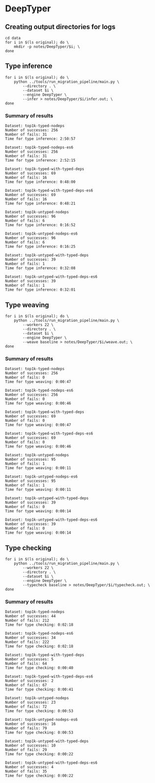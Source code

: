 # DeepTyper

## Creating output directories for logs

    cd data
    for i in $(ls original); do \
        mkdir -p notes/DeepTyper/$i; \
    done

## Type inference

    for i in $(ls original); do \
        python ../tools/run_migration_pipeline/main.py \
            --directory . \
            --dataset $i \
            --engine DeepTyper \
            --infer > notes/DeepTyper/$i/infer.out; \
    done

### Summary of results

```
Dataset: top1k-typed-nodeps
Number of successes: 256
Number of fails: 31
Time for type inference: 2:50:57
```

```
Dataset: top1k-typed-nodeps-es6
Number of successes: 256
Number of fails: 31
Time for type inference: 2:52:15
```

```
Dataset: top1k-typed-with-typed-deps
Number of successes: 69
Number of fails: 16
Time for type inference: 0:48:00
```

```
Dataset: top1k-typed-with-typed-deps-es6
Number of successes: 69
Number of fails: 16
Time for type inference: 0:48:21
```

```
Dataset: top1k-untyped-nodeps
Number of successes: 96
Number of fails: 6
Time for type inference: 0:16:52
```

```
Dataset: top1k-untyped-nodeps-es6
Number of successes: 96
Number of fails: 6
Time for type inference: 0:16:25
```

```
Dataset: top1k-untyped-with-typed-deps
Number of successes: 39
Number of fails: 1
Time for type inference: 0:32:08
```

```
Dataset: top1k-untyped-with-typed-deps-es6
Number of successes: 39
Number of fails: 1
Time for type inference: 0:32:01
```

## Type weaving

    for i in $(ls original); do \
        python ../tools/run_migration_pipeline/main.py \
            --workers 22 \
            --directory . \
            --dataset $i \
            --engine DeepTyper \
            --weave baseline > notes/DeepTyper/$i/weave.out; \
    done

### Summary of results

```
Dataset: top1k-typed-nodeps
Number of successes: 256
Number of fails: 0
Time for type weaving: 0:00:47
```

```
Dataset: top1k-typed-nodeps-es6
Number of successes: 256
Number of fails: 0
Time for type weaving: 0:00:46
```

```
Dataset: top1k-typed-with-typed-deps
Number of successes: 69
Number of fails: 0
Time for type weaving: 0:00:47
```

```
Dataset: top1k-typed-with-typed-deps-es6
Number of successes: 69
Number of fails: 0
Time for type weaving: 0:00:46
```

```
Dataset: top1k-untyped-nodeps
Number of successes: 95
Number of fails: 1
Time for type weaving: 0:00:11
```

```
Dataset: top1k-untyped-nodeps-es6
Number of successes: 95
Number of fails: 1
Time for type weaving: 0:00:11
```

```
Dataset: top1k-untyped-with-typed-deps
Number of successes: 39
Number of fails: 0
Time for type weaving: 0:00:14
```

```
Dataset: top1k-untyped-with-typed-deps-es6
Number of successes: 39
Number of fails: 0
Time for type weaving: 0:00:14
```

## Type checking

    for i in $(ls original); do \
        python ../tools/run_migration_pipeline/main.py \
            --workers 22 \
            --directory . \
            --dataset $i \
            --engine DeepTyper \
            --typecheck baseline > notes/DeepTyper/$i/typecheck.out; \
    done

### Summary of results

```
Dataset: top1k-typed-nodeps
Number of successes: 44
Number of fails: 212
Time for type checking: 0:02:18
```

```
Dataset: top1k-typed-nodeps-es6
Number of successes: 34
Number of fails: 222
Time for type checking: 0:02:18
```

```
Dataset: top1k-typed-with-typed-deps
Number of successes: 5
Number of fails: 64
Time for type checking: 0:00:40
```

```
Dataset: top1k-typed-with-typed-deps-es6
Number of successes: 2
Number of fails: 67
Time for type checking: 0:00:41
```

```
Dataset: top1k-untyped-nodeps
Number of successes: 23
Number of fails: 72
Time for type checking: 0:00:53
```

```
Dataset: top1k-untyped-nodeps-es6
Number of successes: 16
Number of fails: 79
Time for type checking: 0:00:53
```

```
Dataset: top1k-untyped-with-typed-deps
Number of successes: 10
Number of fails: 29
Time for type checking: 0:00:22
```

```
Dataset: top1k-untyped-with-typed-deps-es6
Number of successes: 4
Number of fails: 35
Time for type checking: 0:00:22
```
